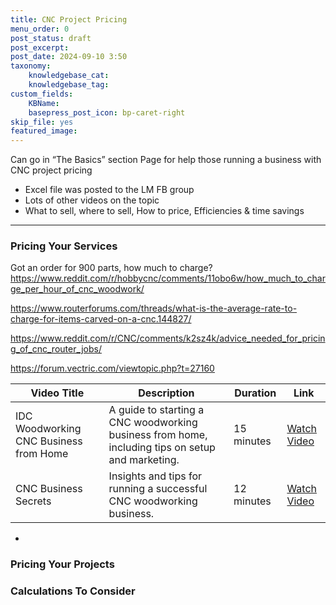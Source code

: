 ```yaml
---
title: CNC Project Pricing
menu_order: 0
post_status: draft
post_excerpt: 
post_date: 2024-09-10 3:50
taxonomy:
    knowledgebase_cat: 
    knowledgebase_tag:        
custom_fields:
    KBName: 
    basepress_post_icon: bp-caret-right
skip_file: yes
featured_image: 
---
```


Can go in “The Basics” section
Page for help those running a business with CNC project pricing

- Excel file was posted to the LM FB group
- Lots of other videos on the topic
- What to sell, where to sell, How to price, Efficiencies & time savings

---

### Pricing Your Services

Got an order for 900 parts, how much to charge?
https://www.reddit.com/r/hobbycnc/comments/11obo6w/how_much_to_charge_per_hour_of_cnc_woodwork/

https://www.routerforums.com/threads/what-is-the-average-rate-to-charge-for-items-carved-on-a-cnc.144827/

https://www.reddit.com/r/CNC/comments/k2sz4k/advice_needed_for_pricing_of_cnc_router_jobs/

https://forum.vectric.com/viewtopic.php?t=27160

| **Video Title**                                  | **Description**                                                      | **Duration**    | **Link**                                                               |
|--------------------------------------------------|----------------------------------------------------------------------|-----------------|-----------------------------------------------------------------------|
| IDC Woodworking CNC Business from Home           | A guide to starting a CNC woodworking business from home, including tips on setup and marketing. | 15 minutes      | [Watch Video](https://www.youtube.com/watch?v=RlDV8TmQ0fM)             |
| CNC Business Secrets                             | Insights and tips for running a successful CNC woodworking business.  | 12 minutes      | [Watch Video](https://www.youtube.com/watch?v=oWStIjcmMNs)             |
-



### Pricing Your Projects

### Calculations To Consider
